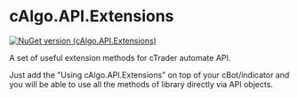# cAlgo.API.Extensions

[![NuGet version (cAlgo.API.Extensions)](https://buildstats.info/nuget/cAlgo.API.Extensions)](https://www.nuget.org/packages/cAlgo.API.Extensions/)

A set of useful extension methods for cTrader automate API.

Just add the "Using cAlgo.API.Extensions" on top of your cBot/indicator and you will be able to use all the methods of library directly via API objects.
